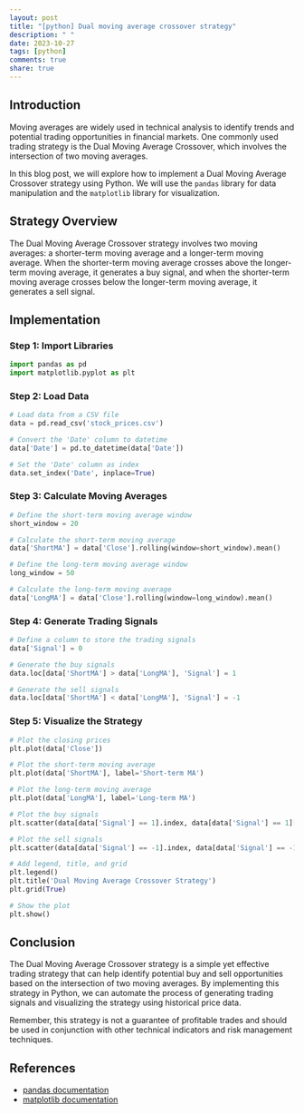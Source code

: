 ```yaml
---
layout: post
title: "[python] Dual moving average crossover strategy"
description: " "
date: 2023-10-27
tags: [python]
comments: true
share: true
---
```


## Introduction

Moving averages are widely used in technical analysis to identify trends and potential trading opportunities in financial markets. One commonly used trading strategy is the Dual Moving Average Crossover, which involves the intersection of two moving averages.

In this blog post, we will explore how to implement a Dual Moving Average Crossover strategy using Python. We will use the `pandas` library for data manipulation and the `matplotlib` library for visualization.

## Strategy Overview

The Dual Moving Average Crossover strategy involves two moving averages: a shorter-term moving average and a longer-term moving average. When the shorter-term moving average crosses above the longer-term moving average, it generates a buy signal, and when the shorter-term moving average crosses below the longer-term moving average, it generates a sell signal.

## Implementation

### Step 1: Import Libraries

```python
import pandas as pd
import matplotlib.pyplot as plt
```

### Step 2: Load Data

```python
# Load data from a CSV file
data = pd.read_csv('stock_prices.csv')

# Convert the 'Date' column to datetime
data['Date'] = pd.to_datetime(data['Date'])

# Set the 'Date' column as index
data.set_index('Date', inplace=True)
```

### Step 3: Calculate Moving Averages

```python
# Define the short-term moving average window
short_window = 20

# Calculate the short-term moving average
data['ShortMA'] = data['Close'].rolling(window=short_window).mean()

# Define the long-term moving average window
long_window = 50

# Calculate the long-term moving average
data['LongMA'] = data['Close'].rolling(window=long_window).mean()
```

### Step 4: Generate Trading Signals

```python
# Define a column to store the trading signals
data['Signal'] = 0

# Generate the buy signals
data.loc[data['ShortMA'] > data['LongMA'], 'Signal'] = 1

# Generate the sell signals
data.loc[data['ShortMA'] < data['LongMA'], 'Signal'] = -1
```

### Step 5: Visualize the Strategy

```python
# Plot the closing prices
plt.plot(data['Close'])

# Plot the short-term moving average
plt.plot(data['ShortMA'], label='Short-term MA')

# Plot the long-term moving average
plt.plot(data['LongMA'], label='Long-term MA')

# Plot the buy signals
plt.scatter(data[data['Signal'] == 1].index, data[data['Signal'] == 1]['Close'], color='green', marker='^', label='Buy Signal')

# Plot the sell signals
plt.scatter(data[data['Signal'] == -1].index, data[data['Signal'] == -1]['Close'], color='red', marker='v', label='Sell Signal')

# Add legend, title, and grid
plt.legend()
plt.title('Dual Moving Average Crossover Strategy')
plt.grid(True)

# Show the plot
plt.show()
```

## Conclusion

The Dual Moving Average Crossover strategy is a simple yet effective trading strategy that can help identify potential buy and sell opportunities based on the intersection of two moving averages. By implementing this strategy in Python, we can automate the process of generating trading signals and visualizing the strategy using historical price data.

Remember, this strategy is not a guarantee of profitable trades and should be used in conjunction with other technical indicators and risk management techniques.

## References

- [pandas documentation](https://pandas.pydata.org/docs/)
- [matplotlib documentation](https://matplotlib.org/stable/contents.html)